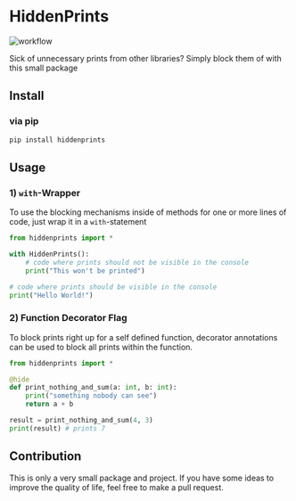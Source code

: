 # HiddenPrints

![workflow](https://github.com/AdmiralLuke/HiddenPrints/actions/workflows/python-package.yml/badge.svg)

Sick of unnecessary prints from other libraries? Simply block them of with this small package

## Install

### via pip

```bash
pip install hiddenprints
```

## Usage

### 1) ``with``-Wrapper
To use the blocking mechanisms inside of methods for one or more lines of code, just wrap it in a ``with``-statement

```py
from hiddenprints import *

with HiddenPrints():
    # code where prints should not be visible in the console
    print("This won't be printed")

# code where prints should be visible in the console
print("Hello World!")
```

### 2) Function Decorator Flag

To block prints right up for a self defined function, decorator annotations can be used to block all prints within the function.

```py
from hiddenprints import *

@hide
def print_nothing_and_sum(a: int, b: int):
    print("something nobody can see")
    return a + b

result = print_nothing_and_sum(4, 3) 
print(result) # prints 7
```

## Contribution

This is only a very small package and project. If you have some ideas to improve the quality of life, feel free to make a pull request.